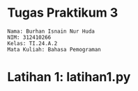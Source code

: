 # Tugas Praktikum 3

    Nama: Burhan Isnain Nur Huda
    NIM: 312410266
    Kelas: TI.24.A.2
    Mata Kuliah: Bahasa Pemograman

# Latihan 1: latihan1.py

